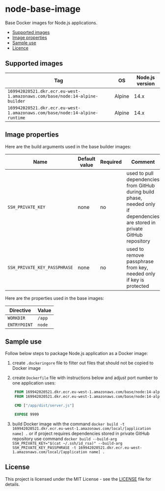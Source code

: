 # node-base-image

Base Docker images for Node.js applications.

- [Supported images](#supported-images)
- [Image properties](#image-properties)
- [Sample use](#sample-use)
- [Licence](#license)

## Supported images

| Tag                                                                        | OS     | Node.js version |
| ---------------------------------------------------------------------------| ------ | --------------- |
| `169942020521.dkr.ecr.eu-west-1.amazonaws.com/base/node:14-alpine-builder` | Alpine | 14.x            |
| `169942020521.dkr.ecr.eu-west-1.amazonaws.com/base/node:14-alpine-runtime` | Alpine | 14.x            |

## Image properties

Here are the build arguments used in the base builder images:

| Name                         | Default value | Required | Comment                                                                                                                       |
| ---------------------------- | ------------- | -------- | ----------------------------------------------------------------------------------------------------------------------------- |
| `SSH_PRIVATE_KEY`            | none          | no       | used to pull dependencies from GitHub during build phase, needed only if dependencies are stored in private GitHub repository |
| `SSH_PRIVATE_KEY_PASSPHRASE` | none          | no       | used to remove passphrase from key, needed only if key is protected                                                           | 

Here are the properties used in the base images:

| Directive    | Value  |
| ------------ | ------ |
| `WORKDIR`    | `/app` |
| `ENTRYPOINT` | `node` |

## Sample use

Follow below steps to package Node.js application as a Docker image: 

1. create `.dockeringore` file to filter out files that should not be copied to Docker image

2. create `Dockerfile` file with instructions below and adjust port number to one application uses:

   ```dockerfile
    FROM 169942020521.dkr.ecr.eu-west-1.amazonaws.com/base/node:14-alpine-builder
    FROM 169942020521.dkr.ecr.eu-west-1.amazonaws.com/base/node:14-alpine-runtime

    CMD ["/app/dist/server.js"]

    EXPOSE 9999
    ```
  
3. build Docker image with the command `docker build -t 169942020521.dkr.ecr.eu-west-1.amazonaws.com/local/[application name] .` or if project requires dependencies stored in private GitHub repository use command `docker build --build-arg SSH_PRIVATE_KEY="$(cat ~/.ssh/id_rsa)"
   --build-arg SSH_PRIVATE_KEY_PASSPHRASE -t 169942020521.dkr.ecr.eu-west-1.amazonaws.com/local/[application name] .`

## License

This project is licensed under the MIT License - see the [LICENSE](LICENSE) file for details.
